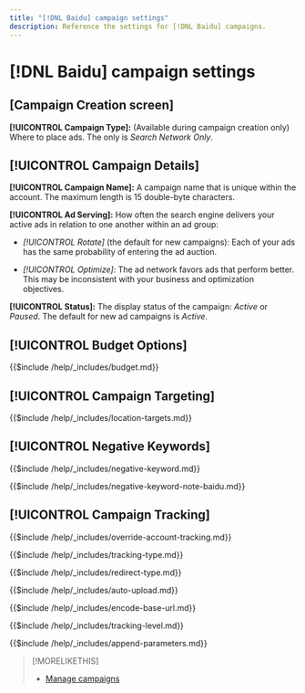 ```yaml
---
title: "[!DNL Baidu] campaign settings"
description: Reference the settings for [!DNL Baidu] campaigns.
---
```

# [!DNL Baidu] campaign settings

## \[Campaign Creation screen\]

**[!UICONTROL Campaign Type]:** (Available during campaign creation only) Where to place ads. The only is *Search Network Only*.

## [!UICONTROL Campaign Details]

**[!UICONTROL Campaign Name]:** A campaign name that is unique within the account. The maximum length is 15 double-byte characters.

**[!UICONTROL Ad Serving]:**
How often the search engine delivers your active ads in relation to one another within an ad group:

* *[!UICONTROL Rotate]* (the default for new campaigns):  Each of your ads has the same probability of entering the ad auction.

* *[!UICONTROL Optimize]:*  The ad network favors ads that perform better. This may be inconsistent with your business and optimization objectives.

**[!UICONTROL Status]:** The display status of the campaign: *Active* or *Paused*. The default for new ad campaigns is *Active*.

## [!UICONTROL Budget Options]

<!-- **[!UICONTROL Budget]:** -->

{{$include /help/_includes/budget.md}}

## [!UICONTROL Campaign Targeting]

<!-- **[!UICONTROL Location Targets]:** -->

{{$include /help/_includes/location-targets.md}}

## [!UICONTROL Negative Keywords]

<!-- **[!UICONTROL Campaign Negative Keywords]:** -->

{{$include /help/_includes/negative-keyword.md}}

<!-- Note for **[!UICONTROL Campaign Negative Keywords]:** -->

{{$include /help/_includes/negative-keyword-note-baidu.md}}

## [!UICONTROL Campaign Tracking]

<!-- **[!UICONTROL Override Account Tracking]:** -->

{{$include /help/_includes/override-account-tracking.md}}

<!-- **[!UICONTROL Tracking Type]:** -->

{{$include /help/_includes/tracking-type.md}}

<!-- **[!UICONTROL Redirect Type]:** -->

{{$include /help/_includes/redirect-type.md}}

<!-- **[!UICONTROL Auto Upload]:** -->

{{$include /help/_includes/auto-upload.md}}

<!-- **[!UICONTROL Encode Base URL]:** -->

{{$include /help/_includes/encode-base-url.md}}

<!-- **[!UICONTROL Tracking Level]:** -->

{{$include /help/_includes/tracking-level.md}}

<!-- **[!UICONTROL Append Parameters]:** -->

{{$include /help/_includes/append-parameters.md}}

>[!MORELIKETHIS]
>
>* [Manage campaigns](/help/search-social-commerce/campaign-management/campaigns/campaign-manage.md)
